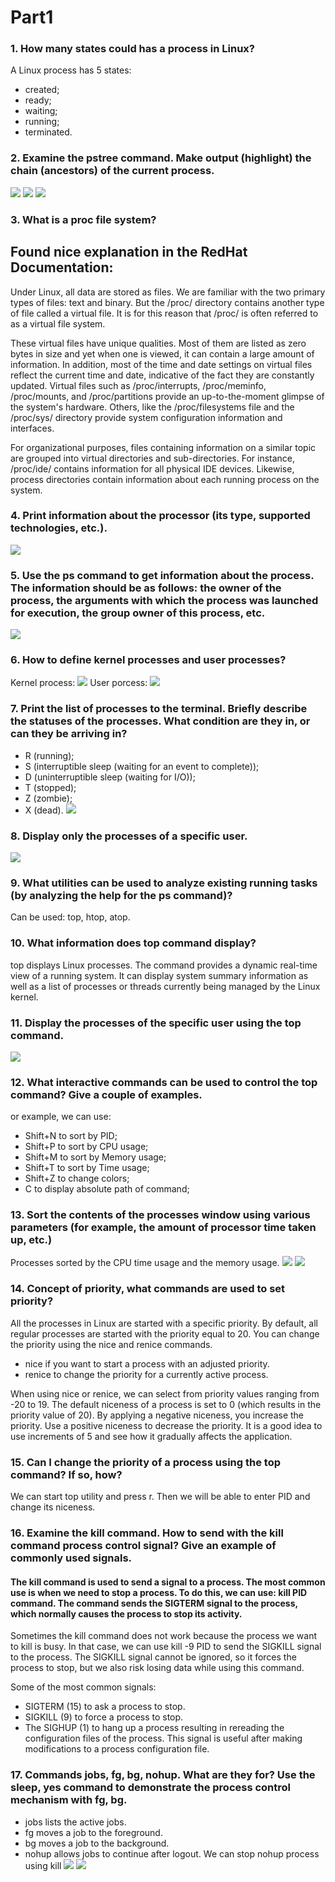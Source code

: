 # Part1
### 1. How many states could has a process in Linux?
A Linux process has 5 states:
  -  created;
  -  ready;
  -  waiting;
  -  running;
  -  terminated.
### 2. Examine the pstree command. Make output (highlight) the chain (ancestors) of the current process.

![](Images/4.3.2_1.png)
![](Images/4.3.2_2.png)
![](Images/4.3.2_3.png)

### 3. What is a proc file system?
## Found nice explanation in the RedHat Documentation:

Under Linux, all data are stored as files. We are familiar with the two primary types of files: text and binary. But the /proc/ directory contains another type of file called a virtual file. It is for this reason that /proc/ is often referred to as a virtual file system.

These virtual files have unique qualities. Most of them are listed as zero bytes in size and yet when one is viewed, it can contain a large amount of information. In addition, most of the time and date settings on virtual files reflect the current time and date, indicative of the fact they are constantly updated. Virtual files such as /proc/interrupts, /proc/meminfo, /proc/mounts, and /proc/partitions provide an up-to-the-moment glimpse of the system's hardware. Others, like the /proc/filesystems file and the /proc/sys/ directory provide system configuration information and interfaces.

For organizational purposes, files containing information on a similar topic are grouped into virtual directories and sub-directories. For instance, /proc/ide/ contains information for all physical IDE devices. Likewise, process directories contain information about each running process on the system.
### 4. Print information about the processor (its type, supported technologies, etc.).
![](Images/4.3.4.png)
### 5. Use the ps command to get information about the process. The information should be as follows: the owner of the process, the arguments with which the process was launched for execution, the group owner of this process, etc.
![](Images/4.3.5.png)
### 6. How to define kernel processes and user processes?
Kernel process:
![](Images/4.3.6_1.png)
User porcess:
![](Images/4.3.6_2.png)
### 7. Print the list of processes to the terminal. Briefly describe the statuses of the processes. What condition are they in, or can they be arriving in?

  -  R (running);
  -  S (interruptible sleep (waiting for an event to complete));
  -  D (uninterruptible sleep (waiting for I/O));
  -  T (stopped);
  -  Z (zombie);
  -  X (dead).
![](Images/4.3.7.png)
### 8. Display only the processes of a specific user.
![](Images/4.3.8.png)
### 9. What utilities can be used to analyze existing running tasks (by analyzing the help for the ps command)?
Can be used: top, htop, atop.
### 10. What information does top command display?
top displays Linux processes. The command provides a dynamic real-time view of a running system. It can display system summary information as well as a list of processes or threads currently being managed by the Linux kernel.
### 11. Display the processes of the specific user using the top command.
![](Images/4.3.11.png)
### 12. What interactive commands can be used to control the top command? Give a couple of examples.
or example, we can use:

 - Shift+N to sort by PID;
 - Shift+P to sort by CPU usage;
 - Shift+M to sort by Memory usage;
 - Shift+T to sort by Time usage;
 - Shift+Z to change colors;
 - C to display absolute path of command;
### 13. Sort the contents of the processes window using various parameters (for example, the amount of processor time taken up, etc.)
Processes sorted by the CPU time usage and the memory usage.
![](Images/4.3.13_1.png)
![](Images/4.3.13_2.png)
### 14. Concept of priority, what commands are used to set priority?
All the processes in Linux are started with a specific priority. By default, all regular processes are started with the priority equal to 20. You can change the priority using the nice and renice commands.

   - nice if you want to start a process with an adjusted priority.
   - renice to change the priority for a currently active process.

When using nice or renice, we can select from priority values ranging from -20 to 19. The default niceness of a process is set to 0 (which results in the priority value of 20). By applying a negative niceness, you increase the priority. Use a positive niceness to decrease the priority. It is a good idea to use increments of 5 and see how it gradually affects the application.
### 15. Can I change the priority of a process using the top command? If so, how?
We can start top utility and press r. Then we will be able to enter PID and change its niceness.
### 16. Examine the kill command. How to send with the kill command process control signal? Give an example of commonly used signals.
#### The kill command is used to send a signal to a process. The most common use is when we need to stop a process. To do this, we can use: kill PID command. The command sends the SIGTERM signal to the process, which normally causes the process to stop its activity.

Sometimes the kill command does not work because the process we want to kill is busy. In that case, we can use kill -9 PID to send the SIGKILL signal to the process. The SIGKILL signal cannot be ignored, so it forces the process to stop, but we also risk losing data while using this command.

Some of the most common signals:

   - SIGTERM (15) to ask a process to stop.
   - SIGKILL (9) to force a process to stop.
   - The SIGHUP (1) to hang up a process resulting in rereading the configuration files of the process. This signal is useful after making modifications to a process configuration file.
### 17. Commands jobs, fg, bg, nohup. What are they for? Use the sleep, yes command to demonstrate the process control mechanism with fg, bg.
 - jobs lists the active jobs.
 - fg moves a job to the foreground.
 - bg moves a job to the background.
 - nohup allows jobs to continue after logout. We can stop nohup process using kill
![](Images/4.3.17_1.png)
![](Images/4.3.17_2.png)


